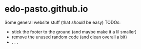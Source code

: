 # edo-pasto.github.io

Some general website stuff (that *should* be easy) TODOs:
- stick the footer to the ground (and maybe make it a lil smaller)
- remove the unused random code (and clean overall a bit)
- . . .